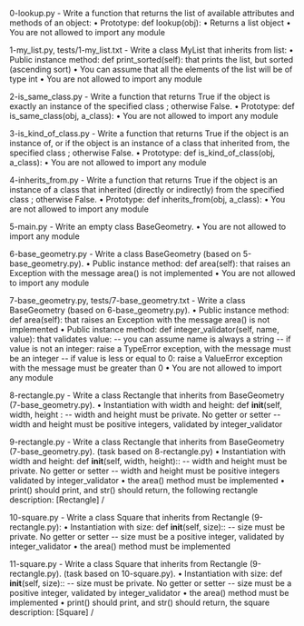 0-lookup.py - Write a function that returns the list of available attributes and methods of an object:
    • Prototype: def lookup(obj):
    • Returns a list object
    • You are not allowed to import any module

1-my_list.py, tests/1-my_list.txt - Write a class MyList that inherits from list:
    • Public instance method: def print_sorted(self): that prints the list, but sorted (ascending sort)
    • You can assume that all the elements of the list will be of type int
    • You are not allowed to import any module

2-is_same_class.py - Write a function that returns True if the object is exactly an instance of the specified class ; otherwise False.
    • Prototype: def is_same_class(obj, a_class):
    • You are not allowed to import any module

3-is_kind_of_class.py - Write a function that returns True if the object is an instance of, or if the object is an instance of a class that inherited from, the specified class ; otherwise False.
    • Prototype: def is_kind_of_class(obj, a_class):
    • You are not allowed to import any module

4-inherits_from.py - Write a function that returns True if the object is an instance of a class that inherited (directly or indirectly) from the specified class ; otherwise False.
    • Prototype: def inherits_from(obj, a_class):
    • You are not allowed to import any module

5-main.py - Write an empty class BaseGeometry.
    • You are not allowed to import any module

6-base_geometry.py - Write a class BaseGeometry (based on 5-base_geometry.py).
    • Public instance method: def area(self): that raises an Exception with the message area() is not implemented
    • You are not allowed to import any module

7-base_geometry.py, tests/7-base_geometry.txt - Write a class BaseGeometry (based on 6-base_geometry.py).
    • Public instance method: def area(self): that raises an Exception with the message area() is not implemented
    • Public instance method: def integer_validator(self, name, value): that validates value:
        -- you can assume name is always a string
        -- if value is not an integer: raise a TypeError exception, with the message <name> must be an integer
        -- if value is less or equal to 0: raise a ValueError exception with the message <name> must be greater than 0
    • You are not allowed to import any module

8-rectangle.py - Write a class Rectangle that inherits from BaseGeometry (7-base_geometry.py).
    • Instantiation with width and height: def __init__(self, width, height :
        -- width and height must be private. No getter or setter
        -- width and height must be positive integers, validated by integer_validator

9-rectangle.py - Write a class Rectangle that inherits from BaseGeometry (7-base_geometry.py). (task based on 8-rectangle.py)
    • Instantiation with width and height: def __init__(self, width, height)::
        -- width and height must be private. No getter or setter
        -- width and height must be positive integers validated by integer_validator
    • the area() method must be implemented
    • print() should print, and str() should return, the following rectangle description: [Rectangle] <width>/<height>

10-square.py - Write a class Square that inherits from Rectangle (9-rectangle.py):
    • Instantiation with size: def __init__(self, size)::
        -- size must be private. No getter or setter
        -- size must be a positive integer, validated by integer_validator
    • the area() method must be implemented

11-square.py - Write a class Square that inherits from Rectangle (9-rectangle.py). (task based on 10-square.py).
    • Instantiation with size: def __init__(self, size)::
        -- size must be private. No getter or setter
        -- size must be a positive integer, validated by integer_validator
    • the area() method must be implemented
    • print() should print, and str() should return, the square description: [Square] <width>/<height>